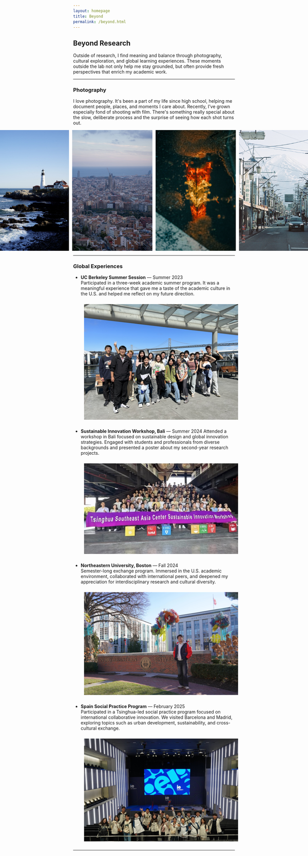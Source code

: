 ```yaml
---
layout: homepage
title: Beyond
permalink: /beyond.html
---
```


## Beyond Research

Outside of research, I find meaning and balance through photography, cultural exploration, and global learning experiences. These moments outside the lab not only help me stay grounded, but often provide fresh perspectives that enrich my academic work.

---

### Photography

I love photography. It's been a part of my life since high school, helping me document people, places, and moments I care about. Recently, I’ve grown especially fond of shooting with film. There's something really special about the slow, deliberate process and the surprise of seeing how each shot turns out.

<div style="display: flex; justify-content: center; flex-wrap: nowrap; gap: 10px;">
  <img src="assets/images/photo1.jpg" width="250">
  <img src="assets/images/photo2.jpg" width="250">
  <img src="assets/images/photo3.jpg" width="250">
  <img src="assets/images/photo4.jpg" width="250">
</div>

---

### Global Experiences

- **UC Berkeley Summer Session** — Summer 2023  
  Participated in a three-week academic summer program. It was a meaningful experience that gave me a taste of the academic culture in the U.S. and helped me reflect on my future direction.

  <div align="center">
    <img src="assets/images/berkeley.jpg" width="600" style="margin:10px">
  </div>

- **Sustainable Innovation Workshop, Bali** — Summer 2024
  Attended a workshop in Bali focused on sustainable design and global innovation strategies. Engaged with students and professionals from diverse backgrounds and presented a poster about my second-year research projects.

  <div align="center">
    <img src="assets/images/bali.jpg" width="600" style="margin:10px">
  </div>


- **Northeastern University, Boston** — Fall 2024  
  Semester-long exchange program. Immersed in the U.S. academic environment, collaborated with international peers, and deepened my appreciation for interdisciplinary research and cultural diversity.

  <div align="center">
    <img src="assets/images/neu.jpg" width="600" style="margin:10px">
  </div>

- **Spain Social Practice Program** — February 2025  
  Participated in a Tsinghua-led social practice program focused on international collaborative innovation. We visited Barcelona and Madrid, exploring topics such as urban development, sustainability, and cross-cultural exchange.

  <div align="center">
    <img src="assets/images/spain1.jpg" width="600" style="margin:10px">
  </div>

---
